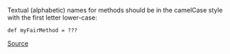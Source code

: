 Textual (alphabetic) names for methods should be in the camelCase style with the first letter lower-case:

    def myFairMethod = ???

[Source](http://docs.scala-lang.org/style/naming-conventions.html)

